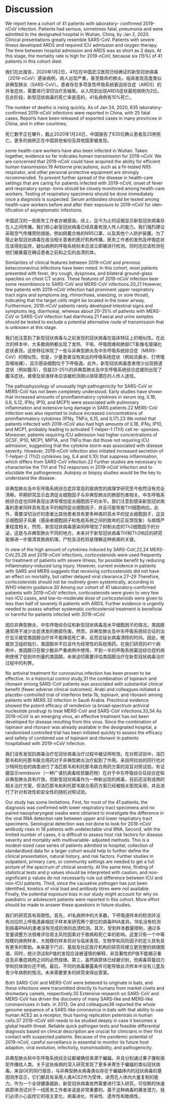 # Discussion 

We report here a cohort of 41 patients with laboratory- confirmed 2019-nCoV infection. Patients had serious, sometimes fatal, pneumonia and were admitted to the designated hospital in Wuhan, China, by Jan 2, 2020. Clinical presentations greatly resemble SARS-CoV. Patients with severe illness developed ARDS and required ICU admission and oxygen therapy. The time between hospital admission and ARDS was as short as 2 days. At this stage, the mortality rate is high for 2019-nCoV, because six (15%) of 41 patients in this cohort died. 

我们在此报告，2020年1月2日，41位在中国武汉医院已经确证的新型冠状病毒（2019-nCoV）感染病例，病人出现严重，甚至致命的肺炎。临床表现高度类似非典型肺炎（SARS-CoV）。患者存在多项急性呼吸系统窘迫综合症（ARDS）的并发症状，需要进行深切治疗及输氧。从入院到出现ARDS症状最短病例为2日。在此阶段，新型冠状病毒的死亡率是高的，41名病例有15%死亡。

The number of deaths is rising quickly. As of Jan 24, 2020, 835 laboratory-confirmed 2019-nCoV infections were reported in China, with 25 fatal cases. Reports have been released of exported cases in many provinces in China, and in other countries; 

死亡数字正在攀升，截止2020年1月24日，中国报告了835位确认患者及25例死亡。更多的病例正在中国其他省份及其他国家被发现。

some health-care workers have also been infected in Wuhan. Taken together, evidence so far indicates human transmission for 2019-nCoV. We are concerned that 2019-nCoV could have acquired the ability for efficient human transmission.19 Airborne precautions, such as a fit-tested N95 respirator, and other personal protective equipment are strongly recommended. To prevent further spread of the disease in health-care settings that are caring for patients infected with 2019-nCoV, onset of fever and respiratory symp- toms should be closely monitored among health-care workers. Testing of respiratory specimens should be done immediately once a diagnosis is suspected. Serum antibodies should be tested among health-care workers before and after their exposure to 2019-nCoV for iden- tification of asymptomatic infections. 

中国武汉的一些医务工作者亦被感染。综上，迄今为止的证据显示新型冠状病毒存在人之间传播。我们担心新型冠状病毒已经具备有效人传人的能力。我们强烈建议采取空气传播预防措施，例如佩戴合格的N95口罩，以及其他个人防护装置。为了阻止新型冠状病毒在收治相关患者的医疗机构传播，医务工作者的发热及呼吸症状应该得到监控，疑似病例的呼吸系统标本应该立即被进行检测。同时还应该检测在他们被暴露在确证患者之前和之后的血清抗体。

Similarities of clinical features between 2019-nCoV and previous betacoronavirus infections have been noted. In this cohort, most patients presented with fever, dry cough, dyspnoea, and bilateral ground-glass opacities on chest CT scans. These features of 2019-nCoV infection bear some resemblance to SARS-CoV and MERS-CoV infections.20,21 However, few patients with 2019-nCoV infection had prominent upper respiratory tract signs and symptoms (eg, rhinorrhoea, sneezing, or sore throat), indicating that the target cells might be located in the lower airway. Furthermore, 2019-nCoV patients rarely developed intestinal signs and symptoms (eg, diarrhoea), whereas about 20–25% of patients with MERS-CoV or SARS-CoV infection had diarrhoea.21 Faecal and urine samples should be tested to exclude a potential alternative route of transmission that is unknown at this stage. 

我们也注意到了新型冠状病毒与之前发现的冠状病毒在临床特征上的相似性。在此次的样本中，大多数病例都出现了发热、干咳、呼吸困难和肺部CT影像毛玻璃化症状表现。这些特征体现了一些与非典型肺炎及中东呼吸系统综合症（MERS-CoV）的相似性。但是，少量患者没有突出的呼吸系统症状（例如流鼻水、打喷嚏及喉咙痛），显示感染细胞位于下呼吸道。此外，新型冠状病毒患者很少出现肠道症状（例如腹泻），但是20-25%的非典型肺炎及中东呼吸系统综合症缓则出现了腹泻症状。粪便及尿液样本应该被检测用以排除潜在的人传人途径。

The pathophysiology of unusually high pathogenicity for SARS-CoV or MERS-CoV has not been completely understood. Early studies have shown that increased amounts of proinflammatory cytokines in serum (eg, IL1B, IL6, IL12, IFNγ, IP10, and MCP1) were associated with pulmonary inflammation and extensive lung damage in SARS patients.22 MERS-CoV infection was also reported to induce increased concentrations of proinflammatory cytokines (IFNγ, TNFα, IL15, and IL17).23 We noted that patients infected with 2019-nCoV also had high amounts of IL1B, IFNγ, IP10, and MCP1, probably leading to activated T-helper-1 (Th1) cell re- sponses. Moreover, patients requiring ICU admission had higher concentrations of GCSF, IP10, MCP1, MIP1A, and TNFα than did those not requiring ICU admission, suggesting that the cytokine storm was associated with disease severity. However, 2019-nCoV infection also initiated increased secretion of T-helper-2 (Th2) cytokines (eg, IL4 and IL10) that suppress inflammation, which differs from SARS-CoV infection.22 Further studies are necessary to characterise the Th1 and Th2 responses in 2019-nCoV infection and to elucidate the pathogenesis. Autopsy or biopsy studies would be the key to understand the disease. 

非典型肺炎及中东呼吸系统综合症异常高的致病性的病理学研究至今依然没有完全清晰。早期研究显示血清促炎细胞因子与非典型肺炎的肺部伤害相关。中东呼吸系统综合症也同样表现出诱导增加促炎细胞因子的水平。我们注意到感染新型冠状病毒的患者同样具有高水平的相同促炎细胞因子，并且可能导致Th1细胞响应。此外，需要深切治疗的患者比其他患者具有更多种类的高水平的促炎细胞因子，这显示细胞因子风暴（感染者细胞因子和免疫系统之间的致命的正反馈现象）与病情严重程度相关。然而，新型冠状病毒感染同样增加了抑制炎症的Th2细胞因子的分泌，这是与非典型肺炎不同的地方。未来对于新型冠状病毒Th1和Th2响应的研究能够进一步厘清其致病机理。尸检及活检将是理解这种疾病的关键。

In view of the high amount of cytokines induced by SARS-CoV,22,24 MERS-CoV,25,26 and 2019-nCoV infections, corticosteroids were used frequently for treatment of patients with severe illness, for possible benefit by reducing inflammatory-induced lung injury. However, current evidence in patients with SARS and MERS suggests that receiving corticosteroids did not have an effect on mortality, but rather delayed viral clearance.27–29 Therefore, corticosteroids should not be routinely given systemically, according to WHO interim guidance.30 Among our cohort of 41 laboratory-confirmed patients with 2019-nCoV infection, corticosteroids were given to very few non-ICU cases, and low-to-moderate dose of corticosteroids were given to less than half of severely ill patients with ARDS. Further evidence is urgently needed to assess whether systematic corticosteroid treatment is beneficial or harmful for patients infected with 2019-nCoV. 

因应非典型肺炎、中东呼吸综合征和新型冠状病毒高水平细胞因子的情况，类固醇通常用于减少炎症诱发的肺部伤害。然而，非典型肺炎及中东呼吸系统综合征的治疗显示接受类固醇治疗并不能降低死亡率，反而会延长病毒清除的时间。因此，根据世卫组织指引，类固醇并不应该作为经常性的系统用药。在我们研究的41个病例中，类固醇只在极少数非严重病例中使用，不到一半的呼吸系统窘迫综合症的病例使用了低到中剂量的类固醇。未来迫切需要评估类固醇治疗在新型冠状病毒治疗过程中的利弊。

No antiviral treatment for coronavirus infection has been proven to be effective. In a historical control study,31 the combination of lopinavir and ritonavir among SARS-CoV patients was associated with substantial clinical benefit (fewer adverse clinical outcomes). Arabi and colleagues initiated a placebo-controlled trial of interferon beta-1b, lopinavir, and ritonavir among patients with MERS 32 infection in Saudi Arabia. Preclinical evidence showed the potent efficacy of remdesivir (a broad-spectrum antiviral nucleotide prodrug) to treat MERS-CoV and SARS-CoV infections.33,34 As 2019-nCoV is an emerging virus, an effective treatment has not been developed for disease resulting from this virus. Since the combination of lopinavir and ritonavir was already available in the designated hospital, a randomised controlled trial has been initiated quickly to assess the efficacy and safety of combined use of lopinavir and ritonavir in patients hospitalised with 2019-nCoV infection. 

我们没有发现抗病毒治疗在冠状病毒治疗过程中被证明有效。在对照试验中，洛匹那韦和利托那韦联合用药对于非典型肺炎治疗起到了作用。来自阿拉伯的同行也对沙特阿拉伯的病患进行了洛匹那韦和利托那韦联合用药方案的双盲对照试验。有证据显示remdesivir（一种广谱抗病毒核苷酸药物）在对于中东呼吸综合征综合症和非典型肺炎具有疗效。但新型冠状病毒作为一种新出现的病毒，目前还没有成熟的相关治疗方案，但洛匹那韦和利托那韦联合用药方案已经被相关医院采用，并且进行了针对有效性和安全性的随机对照试验。

Our study has some limitations. First, for most of the 41 patients, the diagnosis was confirmed with lower respiratory tract specimens and no paired nasopharyngeal swabs were obtained to investigate the difference in the viral RNA detection rate between upper and lower respiratory tract specimens. Serological detection was not done to look for 2019-nCoV antibody rises in 18 patients with undetectable viral RNA. Second, with the limited number of cases, it is difficult to assess host risk factors for disease severity and mortality with multivariable- adjusted methods. This is a modest-sized case series of patients admitted to hospital; collection of standardised data for a larger cohort would help to further define the clinical presentation, natural history, and risk factors. Further studies in outpatient, primary care, or community settings are needed to get a full picture of the spectrum of clinical severity. At the same time, finding of statistical tests and p values should be interpreted with caution, and non-significant p values do not necessarily rule out difference between ICU and non-ICU patients. Third, since the causative pathogen has just been identified, kinetics of viral load and antibody titres were not available. Finally, the potential exposure bias in our study might account for why no paediatric or adolescent patients were reported in this cohort. More effort should be made to answer these questions in future studies. 

我们的研究具有局限性。首先，41名病例中的大多数，下呼吸道样本的检测并没有对应的上呼吸道鼻咽拭子样本来研究两个部位的病毒RNA差异。18名没有检测到病毒RNA的患者没有完成抗体的血清检测。其次，受到样本数量限制，通过多变量调整方法很难评估宿主风险因素对于致病和死亡率的影响。这里只有一个中等规模的病例样本，大规模的样本将对与临床表现、生物学和风险因子的定义具有具有更多的帮助。未来基于门诊、基层及社区医疗机构的研究将建立更完整的病理图谱。同时，统计测试和P值的发现应该被谨慎的解释，非显著性的P值不能揭示重症及非重症病例之间的必然规律。第三，虽然病原体已经被识别，但病毒荷载动力学和抗体效价还不明。最后，不同的病毒暴露条件可能导致此次样本中没有儿童及青少年病例的情况。未来需要更多的研究来得出答案。

Both SARS-CoV and MERS-CoV were believed to originate in bats, and these infections were transmitted directly to humans from market civets and dromedary camels, respectively.35 Extensive research on SARS-CoV and MERS-CoV has driven the discovery of many SARS-like and MERS-like coronaviruses in bats. In 2013, Ge and colleagues36 reported the whole genome sequence of a SARS-like coronavirus in bats with that ability to use human ACE2 as a receptor, thus having replication potentials in human cells.37 2019-nCoV still needs to be studied deeply in case it becomes a global health threat. Reliable quick pathogen tests and feasible differential diagnosis based on clinical description are crucial for clinicians in their first contact with suspected patients. Because of the pandemic potential of 2019-nCoV, careful surveillance is essential to monitor its future host adaption, viral evolution, infectivity, transmissibility, and pathogenicity. 

非典型肺炎和中东呼吸系统综合征都被确信来源于蝙蝠，并且分别通过果子狸和骆驼传播给人类。关于这些疾病的深入研究发现了更多来寄生于蝙蝠的类似冠状病毒。来自GE的同行报告，与非典型肺炎病毒类似存在于蝙蝠体内的冠状病毒的基因测序显示，它们都具有采用人类ACE2作为受体，进而在人体内大量复制的能力。作为一个全球健康威胁，新型冠状病毒依然需要进行深入研究。可信赖的快速病原体测试对于一线医务工作者来说是非常重要的。基于这种病毒的爆发潜力，我们必须小心监控它的宿主变化、病毒进化、传染性、遗传性和致病性。

